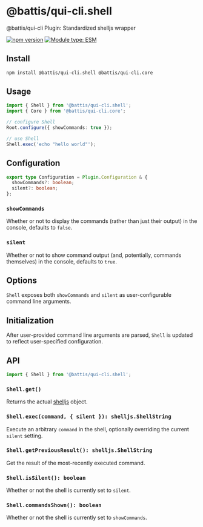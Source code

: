 # @battis/qui-cli.shell

@battis/qui-cli Plugin: Standardized shelljs wrapper

[![npm version](https://badge.fury.io/js/@battis%2Fqui-cli.shell.svg)](https://badge.fury.io/js/@battis%2Fqui-cli.shell)
[![Module type: ESM](https://img.shields.io/badge/module%20type-esm-brightgreen)](https://nodejs.org/api/esm.html)

## Install

```sh
npm install @battis/qui-cli.shell @battis/qui-cli.core
```

## Usage

```ts
import { Shell } from '@battis/qui-cli.shell';
import { Core } from '@battis/qui-cli.core';

// configure Shell
Root.configure({ showCommands: true });

// use Shell
Shell.exec('echo "hello world"');
```

## Configuration

```ts
export type Configuration = Plugin.Configuration & {
  showCommands?: boolean;
  silent?: boolean;
};
```

### `showCommands`

Whether or not to display the commands (rather than just their output) in the console, defaults to `false`.

### `silent`

Whether or not to show command output (and, potentially, commands themselves) in the console, defaults to `true`.

## Options

`Shell` exposes both `showCommands` and `silent` as user-configurable command line arguments.

## Initialization

After user-provided command line arguments are parsed, `Shell` is updated to reflect user-specified configuration.

## API

```ts
import { Shell } from '@battis/qui-cli.shell';
```

### `Shell.get()`

Returns the actual [shelljs](https://www.npmjs.com/package/shelljs) object.

### `Shell.exec(command, { silent }): shelljs.ShellString`

Execute an arbitrary `command` in the shell, optionally overriding the current `silent` setting.

### `Shell.getPreviousResult(): shelljs.ShellString`

Get the result of the most-recently executed command.

### `Shell.isSilent(): boolean`

Whether or not the shell is currently set to `silent`.

### `Shell.commandsShown(): boolean`

Whether or not the shell is currently set to `showCommands`.
